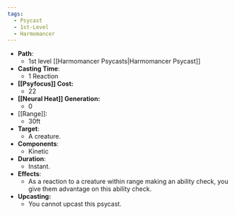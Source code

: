 ```yaml
---
tags:
  - Psycast
  - 1st-Level
  - Harmomancer
---
```

- **Path**:
	- 1st level [[Harmomancer Psycasts|Harmomancer Psycast]]
- **Casting Time**:
	- 1 Reaction
- **[[Psyfocus]] Cost:**
	- 22
- **[[Neural Heat]] Generation:**
	- 0
- [[Range]]:
	- 30ft
- **Target**:
	- A creature.
- **Components**:
	- Kinetic
- **Duration**:
	- Instant.
- **Effects**:
	- As a reaction to a creature within range making an ability check, you give them advantage on this ability check.
- **Upcasting:**
	- You cannot upcast this psycast.
